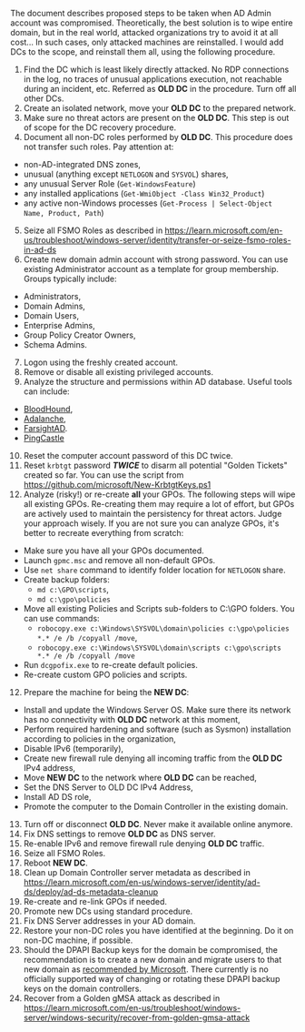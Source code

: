 The document describes proposed steps to be taken when AD Admin account was compromised. Theoretically, the best solution is to wipe entire domain, but in the real world, attacked organizations try to avoid it at all cost... 
In such cases, only attacked machines are reinstalled. I would add DCs to the scope, and reinstall them all, using the following procedure.

1. Find the DC which is least likely directly attacked. No RDP connections in the log, no traces of unusual applications execution, not reachable during an incident, etc. Referred as **OLD DC** in the procedure. Turn off all other DCs.
2. Create an isolated network, move your **OLD DC** to the prepared network.
3. Make sure no threat actors are present on the **OLD DC**. This step is out of scope for the DC recovery procedure.
4. Document all non-DC roles performed by **OLD DC**. This procedure does not transfer such roles. Pay attention at:
- non-AD-integrated DNS zones,
- unusual (anything except `NETLOGON` and `SYSVOL`) shares,
- any unusual Server Role (`Get-WindowsFeature`)
- any installed applications (`Get-WmiObject -Class Win32_Product`)
- any active non-Windows processes (`Get-Process | Select-Object Name, Product, Path`)
5. Seize all FSMO Roles as described in https://learn.microsoft.com/en-us/troubleshoot/windows-server/identity/transfer-or-seize-fsmo-roles-in-ad-ds
6. Create new domain admin account with strong password. You can use existing Administrator account as a template for group membership. Groups typically include:
- Administrators,
- Domain Admins,
- Domain Users,
- Enterprise Admins,
- Group Policy Creator Owners,
- Schema Admins.
7. Logon using the freshly created account.
8. Remove or disable all existing privileged accounts.
9. Analyze the structure and permissions within AD database. Useful tools can include:
- [BloodHound](https://bloodhound.readthedocs.io/),
- [Adalanche](https://github.com/lkarlslund/Adalanche),
- [FarsightAD](https://github.com/Qazeer/FarsightAD).
- [PingCastle](https://www.pingcastle.com/)
10. Reset the computer account password of this DC twice.
11. Reset `krbtgt` password ***TWICE*** to disarm all potential "Golden Tickets" created so far. You can use the script from https://github.com/microsoft/New-KrbtgtKeys.ps1 
12. Analyze (risky!) or re-create **all** your GPOs. The following steps will wipe all existing GPOs. 
Re-creating them may require a lot of effort, but GPOs are actively used to maintain the persistency for threat actors. Judge your approach wisely.
If you are not sure you can analyze GPOs, it's better to recreate everything from scratch:
- Make sure you have all your GPOs documented.
- Launch `gpmc.msc` and remove all non-default GPOs.
- Use `net share` command to identify folder location for `NETLOGON` share.
- Create backup folders:
  - `md c:\GPO\scripts`,
  - `md c:\gpo\policies`
- Move all existing Policies and Scripts sub-folders to C:\GPO folders. You can use commands:
  - `robocopy.exe c:\Windows\SYSVOL\domain\policies c:\gpo\policies *.* /e /b /copyall /move`,
  - `robocopy.exe c:\Windows\SYSVOL\domain\scripts c:\gpo\scripts *.* /e /b /copyall /move`
- Run `dcgpofix.exe` to re-create default policies.
- Re-create custom GPO policies and scripts.
12. Prepare the machine for being the **NEW DC**:
- Install and update the Windows Server OS. Make sure there its network has no connectivity with **OLD DC** network at this moment,
- Perform required hardening and software (such as Sysmon) installation according to policies in the organization,
- Disable IPv6 (temporarily),
- Create new firewall rule denying all incoming traffic from the **OLD DC** IPv4 address,
- Move **NEW DC** to the network where **OLD DC** can be reached,
- Set the DNS Server to OLD DC IPv4 Address,
- Install AD DS role,
- Promote the computer to the Domain Controller in the existing domain.
13. Turn off or disconnect **OLD DC**. Never make it available online anymore.
14. Fix DNS settings to remove **OLD DC** as DNS server.
15. Re-enable IPv6 and remove firewall rule denying **OLD DC** traffic.
16. Seize all FSMO Roles.
17. Reboot **NEW DC**.
18. Clean up Domain Controller server metadata as described in https://learn.microsoft.com/en-us/windows-server/identity/ad-ds/deploy/ad-ds-metadata-cleanup
19. Re-create and re-link GPOs if needed.
20. Promote new DCs using standard procedure.
21. Fix DNS Server addresses in your AD domain.
22. Restore your non-DC roles you have identified at the beginning. Do it on non-DC machine, if possible.
23. Should the DPAPI Backup keys for the domain be compromised, the recommendation is to create a new domain and migrate users to that new domain as [recommended by Microsoft](https://learn.microsoft.com/en-us/windows/win32/seccng/cng-dpapi-backup-keys-on-ad-domain-controllers). There currently is no officially supported way of changing or rotating these DPAPI backup keys on the domain controllers.
24. Recover from a Golden gMSA attack as described in https://learn.microsoft.com/en-us/troubleshoot/windows-server/windows-security/recover-from-golden-gmsa-attack
